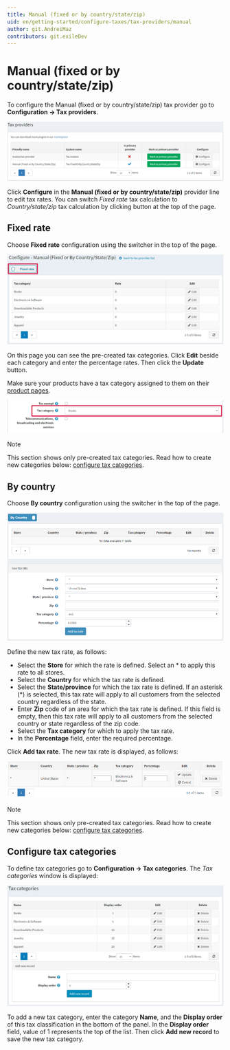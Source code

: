```yaml
---
title: Manual (fixed or by country/state/zip)
uid: en/getting-started/configure-taxes/tax-providers/manual
author: git.AndreiMaz
contributors: git.exileDev
---
```


# Manual (fixed or by country/state/zip)

To configure the Manual (fixed or by country/state/zip) tax provider go to **Configuration → Tax providers**.

![Tax providers](_static/manual/tax-providers.png)

Click **Configure** in the **Manual (fixed or by country/state/zip)** provider line to edit tax rates.
You can switch *Fixed rate* tax calculation to *Country/state/zip* tax calculation by clicking button at the top of the page.

## Fixed rate

Choose **Fixed rate** configuration using the switcher in the top of the page. 

![Configure](_static/manual/configure.jpg)

On this page you can see the pre-created tax categories. Click **Edit** beside each category and enter the percentage rates. Then click the **Update** button.

Make sure your products have a tax category assigned to them on their [product pages](xref:en/running-your-store/catalog/products/add-product-for-beginners).

![Product](_static/manual/product.jpg)

> [!NOTE]
> 
> This section shows only pre-created tax categories. Read how to create new categories below: [configure tax categories](#configure-tax-categories).

## By country

Choose **By country** configuration using the switcher in the top of the page. 

![By country](_static/manual/tax-by-country.png)

Define the new tax rate, as follows:

* Select the **Store** for which the rate is defined. Select an * to apply this rate to all stores.
* Select the **Country** for which the tax rate is defined.
* Select the **State/province** for which the tax rate is defined. If an asterisk (*) is selected, this tax rate will apply to all customers from the selected country regardless of the state.
* Enter **Zip** code of an area for which the tax rate is defined. If this field is empty, then this tax rate will apply to all customers from the selected country or state regardless of the zip code.
* Select the **Tax category** for which to apply the tax rate.
* In the **Percentage** field, enter the required percentage.

Click **Add tax rate**. The new tax rate is displayed, as follows:

![Add tax rate](_static/manual/add-tax-rate.png)

> [!NOTE]
> 
> This section shows only pre-created tax categories. Read how to create new categories below: [configure tax categories](#configure-tax-categories).

## Configure tax categories

To define tax categories go to **Configuration → Tax categories**. The *Tax categories* window is displayed:

![Tax categories](_static/manual/tax-categories.jpg)

To add a new tax category, enter the category **Name**, and the **Display order** of this tax classification in the bottom of the panel. In the **Display order** field, value of 1 represents the top of the list. Then click **Add new record** to save the new tax category.